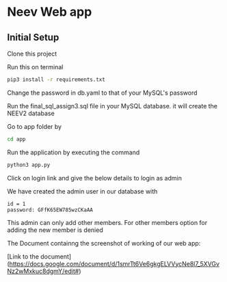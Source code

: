 # Neev Web app
## Initial Setup

Clone this project

Run this on terminal
```bash
pip3 install -r requirements.txt
```
Change the password in db.yaml to that of your MySQL's password

Run the final_sql_assign3.sql file in your MySQL database. it will create the NEEV2 database 

Go to app folder by
```bash
cd app
```

Run the application by executing the command 
``` bash
python3 app.py
```

Click on login link and give the below details to login as admin

We have created the admin user in our database with 

```text
id = 1
password: GFfK65EW785wzCKaAA
```

This admin can only add other members. For other members option for adding the new member is denied

The Document containng the screenshot of working of our web app:

[Link to the document] (https://docs.google.com/document/d/1smrTt6Ve6gkgELVVycNe8l7_5XVGvNz2wMxkuc8dgmY/edit#)


